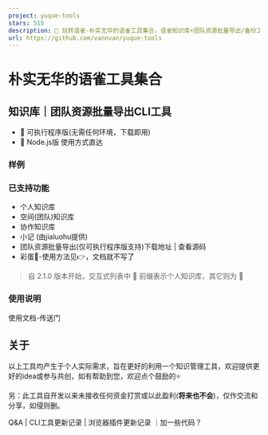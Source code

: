 ```yaml
---
project: yuque-tools
stars: 515
description: 🧰 玩转语雀-朴实无华的语雀工具集合，语雀知识库+团队资源批量导出/备份工具(无需Token)｜浏览器插件助手
url: https://github.com/vannvan/yuque-tools
---
```


朴实无华的语雀工具集合
===========

知识库｜团队资源批量导出CLI工具
-----------------

-   🎉 可执行程序版(无需任何环境，下载即用)
-   🚀 Node.js版 使用方式直达

### 样例

### 已支持功能

-   个人知识库
-   空间(团队)知识库
-   协作知识库
-   小记 (由jialuohu提供)
-   团队资源批量导出(仅可执行程序版支持)下载地址 | 查看源码
-   彩蛋🥚-使用方法见👉，文档就不写了

> 自 2.1.0 版本开始，交互式列表中 👤 前缀表示个人知识库，其它则为 👥

### 使用说明

使用文档-传送门

关于
--

以上工具均产生于个人实际需求，旨在更好的利用一个知识管理工具，欢迎提供更好的idea或参与共创，如有帮助到您，欢迎点个鼓励的⭐️

另：此工具自开发以来未接收任何资金打赏或以此盈利(**将来也不会**)，仅作交流和分享，如侵则删。

Q&A | CLI工具更新记录 | 浏览器插件更新记录 ｜加一些代码？
